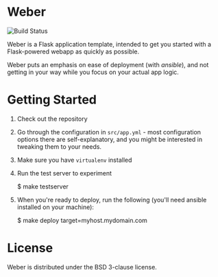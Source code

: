 Weber
=====

![Build Status](https://secure.travis-ci.org/vmalloc/weber.png?branch=master,dev ) 

Weber is a Flask application template, intended to get you started with a Flask-powered webapp as quickly as possible.

Weber puts an emphasis on ease of deployment (with *ansible*), and not getting in your way while you focus on your actual app logic.

Getting Started
===============

1. Check out the repository
2. Go through the configuration in `src/app.yml` - most configuration options there are self-explanatory, and you might be interested in tweaking them to your needs.
3. Make sure you have `virtualenv` installed
4. Run the test server to experiment

	$ make testserver

5. When you're ready to deploy, run the following (you'll need ansible installed on your machine):

	$ make deploy target=myhost.mydomain.com

License
=======

Weber is distributed under the BSD 3-clause license.
